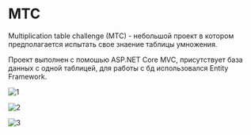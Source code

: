# MTC
Multiplication table challenge (MTC) - небольшой проект в котором предполагается испытать свое знаение таблицы умножения.

Проект выполнен с помошью ASP.NET Core MVC, присутствует база данных с одной таблицей, для работы с бд использовался Entity Framework.

![1](https://github.com/AL-Eldov/MultiplicationTableChallenge/assets/87431219/24c531c0-01bb-4864-af59-774b4dac310e)

![2](https://github.com/AL-Eldov/MultiplicationTableChallenge/assets/87431219/eb71536d-0e98-4fc8-a74b-f58cc4300cce)

![3](https://github.com/AL-Eldov/MultiplicationTableChallenge/assets/87431219/de4934e2-acd9-44b9-a333-65edede5f07e)
